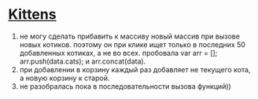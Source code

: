 # [Kittens]( https://svitlanatsupryk-jul18.github.io/Kittens/)
1. не могу сделать прибавить к массиву новый массив при вызове новых котиков.
поэтому он при клике ищет только в последних 50 добавленных котиках, а не во всех.
пробовала  var arr = [];
           arr.push(data.cats);
           и arr.concat(data).
2. при добавлении в корзину каждый раз добавляет не текущего кота, а новую корзину к старой.
3. не разобралась пока в последовательности вызова функций))
           